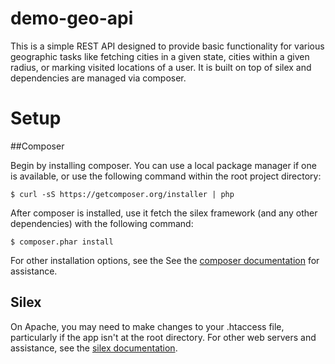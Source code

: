 # demo-geo-api

This is a simple REST API designed to provide basic functionality for various geographic tasks like fetching cities in a given state, cities within a given radius, or marking visited locations of a user. It is built on top of silex and dependencies are managed via composer.

# Setup

##Composer

Begin by installing composer. You can use a local package manager if one is available, or use the following command within the root project directory:

	$ curl -sS https://getcomposer.org/installer | php

After composer is installed, use it fetch the silex framework (and any other dependencies) with the following command:

	$ composer.phar install

For other installation options, see the See the [composer documentation](https://getcomposer.org/doc/00-intro.md) for assistance.

## Silex

On Apache, you may need to make changes to your .htaccess file, particularly if the app isn't at the root directory. For other web servers and assistance, see the [silex documentation](http://silex.sensiolabs.org/doc/web_servers.html).